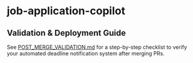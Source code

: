 # job-application-copilot

## Validation & Deployment Guide

See [POST_MERGE_VALIDATION.md](POST_MERGE_VALIDATION.md) for a step-by-step checklist to verify your automated deadline notification system after merging PRs.
